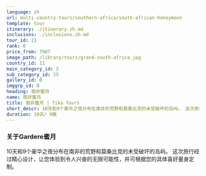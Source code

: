 ```yaml
---
language: zh
url: multi-country-tours/southern-africa/south-african-honeymoon
template: tour
itinerary: ./itinerary.zh.md
inclusions: ./inclusions.zh.md
tour_id: 21
rank: 0
price_from: 7987
image_path: /library/tours/grand-south-africa.jpg
country_id: 11
main_category_id: 2
sub_category_id: 25
gallery_id: 0
imggrp_id: 0
heading: 南非蜜月
name: 南非蜜月
title: 南非蜜月 | Tika Tours
short_descr: 10天和9个豪华之夜分布在南非的荒野和莫桑比克的未受破坏的岛屿。 这次旅行经过精心设计，让您体验到令人兴奋的，无尽的
duration: 10天/ 9晚
---
```

### 关于Gardere蜜月


10天和9个豪华之夜分布在南非的荒野和莫桑比克的未受破坏的岛屿。 这次旅行经过精心设计，让您体验到令人兴奋的无限可能性，并可根据您的具体喜好量身定制。